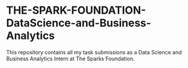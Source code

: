 # THE-SPARK-FOUNDATION-DataScience-and-Business-Analytics
This repository contains all my task submissions as a Data Science and Business Analytics Intern at The Sparks Foundation.

